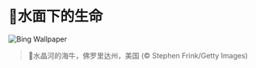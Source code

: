 # 🔖水面下的生命

![Bing Wallpaper](https://www.bing.com/th?id=OHR.CrystalManatee_ZH-CN7547286414_1920x1080.jpg&rf=LaDigue_1920x1080.jpg&pid=hp)

> 📝水晶河的海牛，佛罗里达州，美国 (© Stephen Frink/Getty Images)
